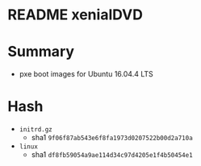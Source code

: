 README xenialDVD
==================

# Summary
- pxe boot images for Ubuntu 16.04.4 LTS

# Hash
- `initrd.gz`
  + sha1 `9f06f87ab543e6f8fa1973d0207522b00d2a710a`
- `linux`
  + sha1 `df8fb59054a9ae114d34c97d4205e1f4b50454e1`
